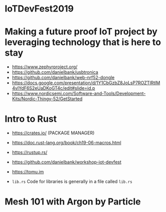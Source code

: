 # IoTDevFest2019

# Making a future proof IoT project by leveraging technology that is here to stay

- https://www.zephyrproject.org/
- https://github.com/danielbank/usbtronica
- https://github.com/danielbank/web-nrf52-dongle
- https://docs.google.com/presentation/d/1Y1CbGzbZ8JoLsP7ROZTlRtlM4vlYdF6S2eUaDKoGT4c/edit#slide=id.p
- https://www.nordicsemi.com/Software-and-Tools/Development-Kits/Nordic-Thingy-52/GetStarted

# Intro to Rust

- https://crates.io/ (PACKAGE MANAGER)
- https://doc.rust-lang.org/book/ch19-06-macros.html
- https://rustup.rs/
- https://github.com/danielbank/workshop-iot-devfest
- https://tomu.im

- `lib.rs` Code for libraries is generally in a file called `lib.rs`

# Mesh 101 with Argon by Particle
